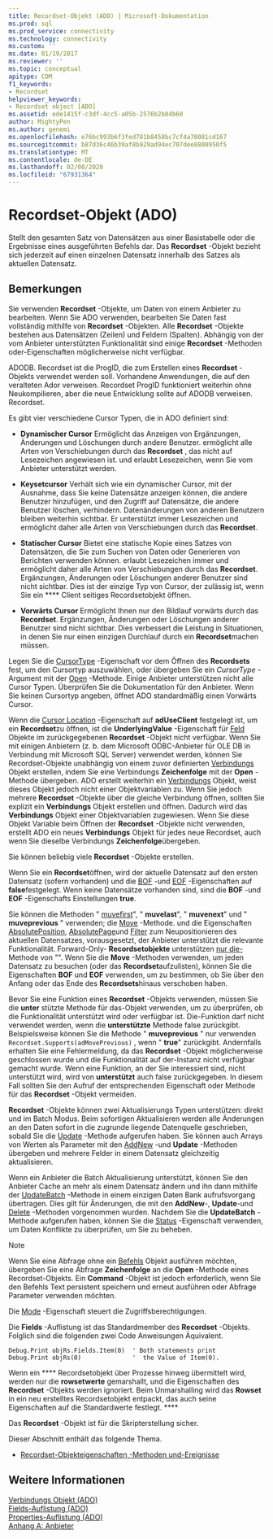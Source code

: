 ```yaml
---
title: Recordset-Objekt (ADO) | Microsoft-Dokumentation
ms.prod: sql
ms.prod_service: connectivity
ms.technology: connectivity
ms.custom: ''
ms.date: 01/19/2017
ms.reviewer: ''
ms.topic: conceptual
apitype: COM
f1_keywords:
- Recordset
helpviewer_keywords:
- Recordset object [ADO]
ms.assetid: ede1415f-c3df-4cc5-a05b-2576b2b84b60
author: MightyPen
ms.author: genemi
ms.openlocfilehash: e76bc993b6f3fed781b8458bc7cf4a70081cd167
ms.sourcegitcommit: b87d36c46b39af8b929ad94ec707dee8800950f5
ms.translationtype: MT
ms.contentlocale: de-DE
ms.lasthandoff: 02/08/2020
ms.locfileid: "67931364"
---
```

# <a name="recordset-object-ado"></a>Recordset-Objekt (ADO)
Stellt den gesamten Satz von Datensätzen aus einer Basistabelle oder die Ergebnisse eines ausgeführten Befehls dar. Das **Recordset** -Objekt bezieht sich jederzeit auf einen einzelnen Datensatz innerhalb des Satzes als aktuellen Datensatz.  
  
## <a name="remarks"></a>Bemerkungen  
 Sie verwenden **Recordset** -Objekte, um Daten von einem Anbieter zu bearbeiten. Wenn Sie ADO verwenden, bearbeiten Sie Daten fast vollständig mithilfe von **Recordset** -Objekten. Alle **Recordset** -Objekte bestehen aus Datensätzen (Zeilen) und Feldern (Spalten). Abhängig von der vom Anbieter unterstützten Funktionalität sind einige **Recordset** -Methoden oder-Eigenschaften möglicherweise nicht verfügbar.  
  
 ADODB. Recordset ist die ProgID, die zum Erstellen eines **Recordset** -Objekts verwendet werden soll. Vorhandene Anwendungen, die auf den veralteten Ador verweisen. Recordset ProgID funktioniert weiterhin ohne Neukompilieren, aber die neue Entwicklung sollte auf ADODB verweisen. Recordset.  
  
 Es gibt vier verschiedene Cursor Typen, die in ADO definiert sind:  
  
-   **Dynamischer Cursor** Ermöglicht das Anzeigen von Ergänzungen, Änderungen und Löschungen durch andere Benutzer. ermöglicht alle Arten von Verschiebungen durch das **Recordset** , das nicht auf Lesezeichen angewiesen ist. und erlaubt Lesezeichen, wenn Sie vom Anbieter unterstützt werden.  
  
-   **Keysetcursor** Verhält sich wie ein dynamischer Cursor, mit der Ausnahme, dass Sie keine Datensätze anzeigen können, die andere Benutzer hinzufügen, und den Zugriff auf Datensätze, die andere Benutzer löschen, verhindern. Datenänderungen von anderen Benutzern bleiben weiterhin sichtbar. Er unterstützt immer Lesezeichen und ermöglicht daher alle Arten von Verschiebungen durch das **Recordset**.  
  
-   **Statischer Cursor** Bietet eine statische Kopie eines Satzes von Datensätzen, die Sie zum Suchen von Daten oder Generieren von Berichten verwenden können. erlaubt Lesezeichen immer und ermöglicht daher alle Arten von Verschiebungen durch das **Recordset**. Ergänzungen, Änderungen oder Löschungen anderer Benutzer sind nicht sichtbar. Dies ist der einzige Typ von Cursor, der zulässig ist, wenn Sie ein **** Client seitiges Recordsetobjekt öffnen.  
  
-   **Vorwärts Cursor** Ermöglicht Ihnen nur den Bildlauf vorwärts durch das **Recordset**. Ergänzungen, Änderungen oder Löschungen anderer Benutzer sind nicht sichtbar. Dies verbessert die Leistung in Situationen, in denen Sie nur einen einzigen Durchlauf durch ein **Recordset**machen müssen.  
  
 Legen Sie die [CursorType](../../../ado/reference/ado-api/cursortype-property-ado.md) -Eigenschaft vor dem Öffnen des **Recordsets** fest, um den Cursortyp auszuwählen, oder übergeben Sie ein *CursorType* -Argument mit der [Open](../../../ado/reference/ado-api/open-method-ado-recordset.md) -Methode. Einige Anbieter unterstützen nicht alle Cursor Typen. Überprüfen Sie die Dokumentation für den Anbieter. Wenn Sie keinen Cursortyp angeben, öffnet ADO standardmäßig einen Vorwärts Cursor.  
  
 Wenn die [Cursor Location](../../../ado/reference/ado-api/cursorlocation-property-ado.md) -Eigenschaft auf **adUseClient** festgelegt ist, um ein **Recordset**zu öffnen, ist die **UnderlyingValue** -Eigenschaft für [Feld](../../../ado/reference/ado-api/field-object.md) Objekte im zurückgegebenen **Recordset** -Objekt nicht verfügbar. Wenn Sie mit einigen Anbietern (z. b. dem Microsoft ODBC-Anbieter für OLE DB in Verbindung mit Microsoft SQL Server) verwendet werden, können Sie Recordset-Objekte unabhängig von einem zuvor definierten [Verbindungs](../../../ado/reference/ado-api/connection-object-ado.md) Objekt erstellen, indem Sie eine Verbindungs **Zeichenfolge** mit der **Open** -Methode übergeben. ADO erstellt weiterhin ein [Verbindungs](../../../ado/reference/ado-api/connection-object-ado.md) Objekt, weist dieses Objekt jedoch nicht einer Objektvariablen zu. Wenn Sie jedoch mehrere **Recordset** -Objekte über die gleiche Verbindung öffnen, sollten Sie explizit ein **Verbindungs** Objekt erstellen und öffnen. Dadurch wird das **Verbindungs** Objekt einer Objektvariablen zugewiesen. Wenn Sie diese Objekt Variable beim Öffnen der **Recordset** -Objekte nicht verwenden, erstellt ADO ein neues **Verbindungs** Objekt für jedes neue Recordset, auch wenn Sie dieselbe Verbindungs **Zeichenfolge**übergeben.  
  
 Sie können beliebig viele **Recordset** -Objekte erstellen.  
  
 Wenn Sie ein **Recordset**öffnen, wird der aktuelle Datensatz auf den ersten Datensatz (sofern vorhanden) und die [BOF](../../../ado/reference/ado-api/bof-eof-properties-ado.md) -und [EOF](../../../ado/reference/ado-api/bof-eof-properties-ado.md) -Eigenschaften auf **false**festgelegt. Wenn keine Datensätze vorhanden sind, sind die **BOF** -und **EOF** -Eigenschafts Einstellungen **true**.  
  
 Sie können die Methoden " [muvefirst](../../../ado/reference/ado-api/movefirst-movelast-movenext-and-moveprevious-methods-ado.md)", " **muvelast**", " **muvenext**" und " **muveprevious** " verwenden; die [Move](../../../ado/reference/ado-api/move-method-ado.md) -Methode. und die Eigenschaften [AbsolutePosition](../../../ado/reference/ado-api/absoluteposition-property-ado.md), [AbsolutePage](../../../ado/reference/ado-api/absolutepage-property-ado.md)und [Filter](../../../ado/reference/ado-api/filter-property.md) zum Neupositionieren des aktuellen Datensatzes, vorausgesetzt, der Anbieter unterstützt die relevante Funktionalität. Forward-Only- **Recordsetobjekte** unterstützen [nur die-](../../../ado/reference/ado-api/movefirst-movelast-movenext-and-moveprevious-methods-ado.md) Methode von "". Wenn Sie die **Move** -Methoden verwenden, um jeden Datensatz zu besuchen (oder das **Recordset**aufzulisten), können Sie die Eigenschaften **BOF** und **EOF** verwenden, um zu bestimmen, ob Sie über den Anfang oder das Ende des **Recordsets**hinaus verschoben haben.  
  
 Bevor Sie eine Funktion eines **Recordset** -Objekts verwenden, müssen Sie die **unter** stützte Methode für das-Objekt verwenden, um zu überprüfen, ob die Funktionalität unterstützt wird oder verfügbar ist. Die-Funktion darf nicht verwendet werden, wenn die **unterstützte** Methode false zurückgibt. Beispielsweise können Sie die Methode " **muveprevious** " nur verwenden `Recordset.Supports(adMovePrevious)` , wenn " **true**" zurückgibt. Andernfalls erhalten Sie eine Fehlermeldung, da das **Recordset** -Objekt möglicherweise geschlossen wurde und die Funktionalität auf der-Instanz nicht verfügbar gemacht wurde. Wenn eine Funktion, an der Sie interessiert sind, nicht unterstützt wird, wird von **unterstützt** auch false zurückgegeben. In diesem Fall sollten Sie den Aufruf der entsprechenden Eigenschaft oder Methode für das **Recordset** -Objekt vermeiden.  
  
 **Recordset** -Objekte können zwei Aktualisierungs Typen unterstützen: direkt und im Batch Modus. Beim sofortigen Aktualisieren werden alle Änderungen an den Daten sofort in die zugrunde liegende Datenquelle geschrieben, sobald Sie die [Update](../../../ado/reference/ado-api/update-method.md) -Methode aufgerufen haben. Sie können auch Arrays von Werten als Parameter mit den [AddNew](../../../ado/reference/ado-api/addnew-method-ado.md) -und **Update** -Methoden übergeben und mehrere Felder in einem Datensatz gleichzeitig aktualisieren.  
  
 Wenn ein Anbieter die Batch Aktualisierung unterstützt, können Sie den Anbieter Cache an mehr als einem Datensatz ändern und ihn dann mithilfe der [UpdateBatch](../../../ado/reference/ado-api/updatebatch-method.md) -Methode in einem einzigen Daten Bank aufrufsvorgang übertragen. Dies gilt für Änderungen, die mit den **AddNew**-, **Update**-und [Delete](../../../ado/reference/ado-api/delete-method-ado-recordset.md) -Methoden vorgenommen wurden. Nachdem Sie die **UpdateBatch** -Methode aufgerufen haben, können Sie die [Status](../../../ado/reference/ado-api/status-property-ado-recordset.md) -Eigenschaft verwenden, um Daten Konflikte zu überprüfen, um Sie zu beheben.  
  
> [!NOTE]
>  Wenn Sie eine Abfrage ohne ein [Befehls](../../../ado/reference/ado-api/command-object-ado.md) Objekt ausführen möchten, übergeben Sie eine Abfrage **Zeichenfolge** an die **Open** -Methode eines Recordset-Objekts. Ein **Command** -Objekt ist jedoch erforderlich, wenn Sie den Befehls Text persistent speichern und erneut ausführen oder Abfrage Parameter verwenden möchten.  
  
 Die [Mode](../../../ado/reference/ado-api/mode-property-ado.md) -Eigenschaft steuert die Zugriffsberechtigungen.  
  
 Die **Fields** -Auflistung ist das Standardmember des **Recordset** -Objekts. Folglich sind die folgenden zwei Code Anweisungen Äquivalent.  
  
```  
Debug.Print objRs.Fields.Item(0)  ' Both statements print   
Debug.Print objRs(0)              '  the Value of Item(0).  
```  
  
 Wenn ein **** Recordsetobjekt über Prozesse hinweg übermittelt wird, werden nur die **rowsetwerte** gemarshallt, und die Eigenschaften des **Recordset** -Objekts werden ignoriert. Beim Unmarshalling wird das **Rowset** in ein neu erstelltes Recordsetobjekt entpackt, das auch seine Eigenschaften auf die Standardwerte festlegt. ****  
  
 Das **Recordset** -Objekt ist für die Skripterstellung sicher.  
  
 Dieser Abschnitt enthält das folgende Thema.  
  
-   [Recordset-Objekteigenschaften,-Methoden und-Ereignisse](../../../ado/reference/ado-api/recordset-object-properties-methods-and-events.md)  
  
## <a name="see-also"></a>Weitere Informationen  
 [Verbindungs Objekt (ADO)](../../../ado/reference/ado-api/connection-object-ado.md)   
 [Fields-Auflistung (ADO)](../../../ado/reference/ado-api/fields-collection-ado.md)   
 [Properties-Auflistung (ADO)](../../../ado/reference/ado-api/properties-collection-ado.md)   
 [Anhang A: Anbieter](../../../ado/guide/appendixes/appendix-a-providers.md)
